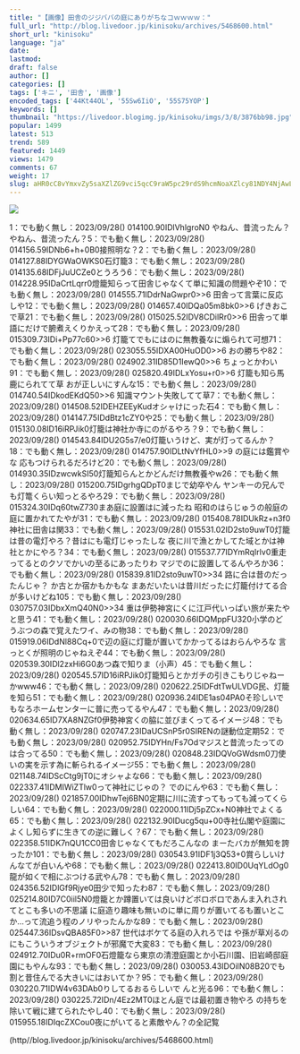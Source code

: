 ```yaml
---
title: "【画像】田舎のジジババの庭にありがちなコｗｗｗｗ："
full_url: "http://blog.livedoor.jp/kinisoku/archives/5468600.html"
short_url: "kinisoku"
language: "ja"
date: 
lastmod: 
draft: false
author: []
categories: []
tags: ['キニ', '田舎', '画像']
encoded_tags: ['44Kt44OL', '55Sw6IiO', '55S75YOP']
keywords: []
thumbnail: "https://livedoor.blogimg.jp/kinisoku/imgs/3/8/3876bb98.jpg"
popular: 1499
latest: 513
trend: 589
featured: 1449
views: 1479
comments: 67
weight: 17
slug: aHR0cC8vYmxvZy5saXZlZG9vci5qcC9raW5pc29rdS9hcmNoaXZlcy81NDY4NjAwLmh0bWw=
---
```


![](https://livedoor.blogimg.jp/kinisoku/imgs/3/8/3876bb98.jpg)

1：でも動く無し：2023/09/28() 014100.90IDlVhlgroN0 やねん、昔流ったん？やねん、昔流ったん？5：でも動く無し：2023/09/28() 014156.59IDNb6+h+0B0接照明な？2：でも動く無し：2023/09/28() 014127.88IDYGWaOWKS0石灯籠3：でも動く無し：2023/09/28() 014135.68IDFjJuUCZe0とうろう6：でも動く無し：2023/09/28() 014228.95IDaCrtLqrr0燈籠知らって田舎じゃなくて単に知識の問題やぞ10：でも動く無し：2023/09/28() 014555.71IDdrNaGwpr0>>6 田舎って言葉に反応しや12：でも動く無し：2023/09/28() 014657.40IDQa05m8bk0>>6 げきおこで草21：でも動く無し：2023/09/28() 015025.52IDV8CDilRr0>>6 田舎って単語にだけで腑煮えくりかえって28：でも動く無し：2023/09/28() 015309.73IDi+Pp77c60>>6 灯籠てでもにはのに無教養なに煽られて可想71：でも動く無し：2023/09/28() 023055.55IDXA00HuOD0>>6 おの勝ちや82：でも動く無し：2023/09/28() 024902.31ID85D1IewQ0>>6 ちょっとかわい91：でも動く無し：2023/09/28() 025820.49IDLxYosu+r0>>6 灯籠も知ら馬鹿にられてて草 おが正しいにすんな15：でも動く無し：2023/09/28() 014740.54IDkodEKdQ50>>6 知識マウント失敗してて草7：でも動く無し：2023/09/28() 014508.52IDEHZEEyKudオシャけにった石4：でも動く無し：2023/09/28() 014147.75IDdBtz1cZY0や25：でも動く無し：2023/09/28() 015130.08ID16iRPJik0灯籠は神社か寺にのがるやろ？9：でも動く無し：2023/09/28() 014543.84IDU2G5s7/e0灯籠いうけど、実が灯ってるんか？18：でも動く無し：2023/09/28() 014757.90IDLtNvYfHL0>>9 の庭には鑑賞やな 応もつけられるだろけど20：でも動く無し：2023/09/28() 014930.35IDzwcwkSI50灯籠知らんとかどんだけ無教養やw26：でも動く無し：2023/09/28() 015200.75IDgrhgQDpT0まじで幼卒やん ヤンキーの兄んでも灯篭くらい知っとるやろ29：でも動く無し：2023/09/28() 015324.30IDq60twZ730まあ庭に設置はに減ったね 昭和のはらじゅうの般庭の庭に置かれてたやが31：でも動く無し：2023/09/28() 015408.78IDUkRz+n3f0神社に田舎は関33：でも動く無し：2023/09/28() 015531.02ID2sto9uwT0灯籠は昔の電灯やろ？昔はにも電灯じゃったしな 夜に川で漁とかしてた域とかは神社とかにやろ？34：でも動く無し：2023/09/28() 015537.77IDYmRqIrlv0重走ってるとのクソでかいの至るにあったりわ マジでのに設置してるんやろか36：でも動く無し：2023/09/28() 015839.81ID2sto9uwT0>>34 路に合は昔のだったんじゃ？ か古とか宿かもかもな まあだいたいは昔川だったに灯籠付けてる合が多いけどね105：でも動く無し：2023/09/28() 030757.03IDbxXmQ40N0>>34 重は伊勢神宮にくに江戸代いっぱい旅が来たやと思う41：でも動く無し：2023/09/28() 020030.66IDQMppFU320小学のどうぶつの森で覚えたワイ、みの物38：でも動く無し：2023/09/28() 015919.06IDdNl88Cq+0で辺の庭に灯籠が置いてかかってるはおらんやろな 言っとくが照明のじゃねえぞ44：でも動く無し：2023/09/28() 020539.30IDl2zxHi6G0あつ森で知りま（小声）45：でも動く無し：2023/09/28() 020545.57ID16iRPJik0灯籠知らとかガチの引きこもりじゃねーかwww46：でも動く無し：2023/09/28() 020622.25IDFdtTwULVDG民、灯籠を知ら51：でも動く無し：2023/09/28() 020936.24IDE1as04PA0そ珍しいでもなろホームセンターに普に売ってるやん47：でも動く無し：2023/09/28() 020634.65ID7XA8NZGf0伊勢神宮くの脇に並びまくってるイメージ48：でも動く無し：2023/09/28() 020747.23IDaUCSnP5r0SIRENの謎動位定期52：でも動く無し：2023/09/28() 020952.75IDYHn/Fs7Odマジスと昔流ったってのは合ってる50：でも動く無し：2023/09/28() 020848.23IDQVoGWdsm0刀使いの実を示す為に斬られるイメージ55：でも動く無し：2023/09/28() 021148.74IDScCtg9jT0にオシャよな66：でも動く無し：2023/09/28() 022337.41IDMIWiZTlw0って神社にじゃの？ でのにんや63：でも動く無し：2023/09/28() 021857.00IDhwTej6BN0定期に川に流すってもっても減ってくらしい64：でも動く無し：2023/09/28() 022000.11IDj5pZCx+N0神社でよくる65：でも動く無し：2023/09/28() 022132.90IDucg5qu+00寺社仏閣や庭園によくし知らずに生きての逆に難しく？67：でも動く無し：2023/09/28() 022358.51IDK7nQU1CC0田舎じゃなくてもだろこんなの まーたバカが無知を誇ったか101：でも動く無し：2023/09/28() 030543.91IDF1j3Q53+0賞らしいけんなてが白いんや68：でも動く無し：2023/09/28() 022413.80ID0UqYLdOg0龍が如くで相にぶつける武やん78：でも動く無し：2023/09/28() 024356.52IDlGf9Rjye0田少で知ったわ87：でも動く無し：2023/09/28() 025214.80ID7C0iil5N0燈籠とか蹲置いては良いけどボロボロであんま入れされてとこも多いの不思議 に庭造り趣味も無いのに単に周りが置いてるも置いとこか…って流追う程のノリやったんかな89：でも動く無し：2023/09/28() 025447.36IDsvQBA85F0>>87 世代はボケてる庭の入れろでは や孫が草刈るのにもこういうオブジェクトが邪魔で大変83：でも動く無し：2023/09/28() 024912.70IDu0R+rmOF0石燈籠なら東京の清澄庭園とか小石川園、旧岩崎邸庭園にもやんな93：でも動く無し：2023/09/28() 030053.43IDOilN08B20でも割と昔住んでる大きいにはおいてか？95：でも動く無し：2023/09/28() 030220.71IDW4v63DAb0りしてるおるらしいで んと光る96：でも動く無し：2023/09/28() 030225.72IDn/4Ez2MT0ほとん庭では最初置き物やろ の持ちを除いて戦に建てられたやし40：でも動く無し：2023/09/28() 015955.18IDIqcZXCou0夜にがいてると素敵やん？の全記覧

(http//blog.livedoor.jp/kinisoku/archives/5468600.html)
